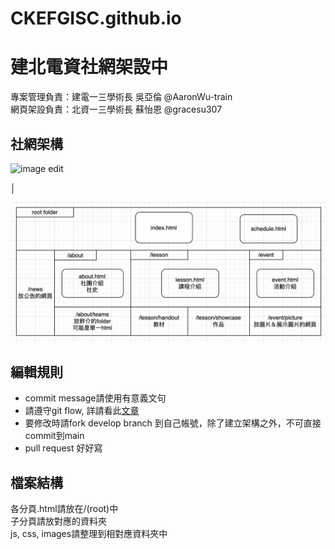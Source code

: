 # CKEFGISC.github.io
# 建北電資社網架設中
專案管理負責：建電一三學術長 吳亞倫 @AaronWu-train <br>
網頁架設負責：北資一三學術長 蘇怡恩 @gracesu307   <br>

## 社網架構

<img width="473" alt="image" src="https://user-images.githubusercontent.com/99801904/185097983-3223b5ef-7e0e-4927-b018-ef9589d262e0.png">
<a herf="https://tree.nathanfriend.io/?s=(%27opti5s!(%27fancy2~fullPath2~trailASlash2~rootDot2)~6(%276%27comm57headBfooter*style3css0script3js70index*news887history*less54algo4pyth54web4math4projectC5structi5997sprA4summBautumn4wintBexhibit4tea*schedule*%27)~versi5!%271%27)*.html7%20%200%5Cn2!true3s7somethA.4*-5on6source!70-8*about9*eventAingBer4%01BA987654320-*"> edit </a>

│  <br>

![image](images/社網架構.png)
## 編輯規則
* commit message請使用有意義文句
* 請遵守git flow, 詳請看此[文章](https://ithelp.ithome.com.tw/articles/10227605)
* 要修改時請fork develop branch 到自己帳號，除了建立架構之外，不可直接commit到main
* pull request 好好寫

## 檔案結構
各分頁.html請放在/(root)中 <br>
子分頁請放對應的資料夾 <br>
js, css, images請整理到相對應資料夾中 <br>
